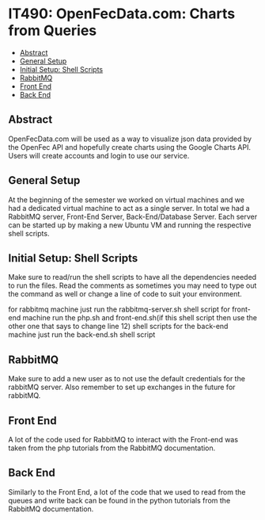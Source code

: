 # IT490: OpenFecData.com: Charts from Queries

- [Abstract](https://github.com/blueshelled99/IT490#abstract)
- [General Setup](https://github.com/blueshelled99/IT490#general-setup)
- [Initial Setup: Shell Scripts](https://github.com/blueshelled99/IT490#initial-setup-shell-scripts)
- [RabbitMQ](https://github.com/blueshelled99/IT490#rabbitmq)
- [Front End](https://github.com/blueshelled99/IT490#front-end)
- [Back End](https://github.com/blueshelled99/IT490#back-end)

## Abstract

OpenFecData.com will be used as a way to visualize json data provided by the OpenFec API and hopefully create charts using the Google Charts API. Users will create accounts and login to use our service. 

## General Setup

At the beginning of the semester we worked on virtual machines and we had a dedicated virtual machine to act as a single server. In total we had a RabbitMQ server, Front-End Server, Back-End/Database Server. Each server can be started up by making a new Ubuntu VM and running the respective shell scripts. 

## Initial Setup: Shell Scripts

Make sure to read/run the shell scripts to have all the dependencies needed to run the files.
Read the comments as sometimes you may need to type out the command as well or change a line of code to suit your environment.

for rabbitmq machine just run the rabbitmq-server.sh shell script
for front-end machine run the php.sh and front-end.sh(if this shell script then use the other one that says to change line 12) shell scripts
for the back-end machine just run the back-end.sh shell script

## RabbitMQ

Make sure to add a new user as to not use the default credentials for the rabbitMQ server. Also remember to set up exchanges in the future for rabbitMQ.

## Front End

A lot of the code used for RabbitMQ to interact with the Front-end was taken from the php tutorials from the RabbitMQ documentation. 

## Back End

Similarly to the Front End, a lot of the code that we used to read from the queues and write back can be found in the python tutorials from the RabbitMQ documentation. 
